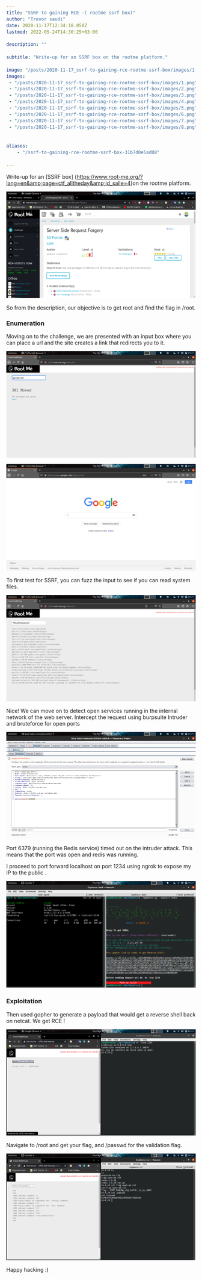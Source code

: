 ```yaml
---
title: "SSRF to gaining RCE —( rootme ssrf box)"
author: "Trevor saudi"
date: 2020-11-17T12:34:18.050Z
lastmod: 2022-05-24T14:30:25+03:00

description: ""

subtitle: "Write-up for an SSRF box on the rootme platform."

image: "/posts/2020-11-17_ssrf-to-gaining-rce-rootme-ssrf-box/images/1.png" 
images:
 - "/posts/2020-11-17_ssrf-to-gaining-rce-rootme-ssrf-box/images/1.png"
 - "/posts/2020-11-17_ssrf-to-gaining-rce-rootme-ssrf-box/images/2.png"
 - "/posts/2020-11-17_ssrf-to-gaining-rce-rootme-ssrf-box/images/3.png"
 - "/posts/2020-11-17_ssrf-to-gaining-rce-rootme-ssrf-box/images/4.png"
 - "/posts/2020-11-17_ssrf-to-gaining-rce-rootme-ssrf-box/images/5.png"
 - "/posts/2020-11-17_ssrf-to-gaining-rce-rootme-ssrf-box/images/6.png"
 - "/posts/2020-11-17_ssrf-to-gaining-rce-rootme-ssrf-box/images/7.png"
 - "/posts/2020-11-17_ssrf-to-gaining-rce-rootme-ssrf-box/images/8.png"


aliases:
    - "/ssrf-to-gaining-rce-rootme-ssrf-box-31b7d0e5ad08"

---
```


Write-up for an [SSRF box] (https://www.root-me.org/?lang=en&amp;page=ctf_alltheday&amp;id_salle=4)on the rootme platform.

![image](/posts/2020-11-17_ssrf-to-gaining-rce-rootme-ssrf-box/images/1.png#layoutTextWidth)


So from the description, our objective is to get root and find the flag in /root.

### Enumeration

Moving on to the challenge, we are presented with an input box where you can place a url and the site creates a link that redirects you to it.

![image](/posts/2020-11-17_ssrf-to-gaining-rce-rootme-ssrf-box/images/2.png#layoutTextWidth)

![image](/posts/2020-11-17_ssrf-to-gaining-rce-rootme-ssrf-box/images/3.png#layoutTextWidth)


To first test for SSRF, you can fuzz the input to see if you can read system files.

![image](/posts/2020-11-17_ssrf-to-gaining-rce-rootme-ssrf-box/images/4.png#layoutTextWidth)


Nice! We can move on to detect open services running in the internal network of the web server. Intercept the request using burpsuite Intruder and bruteforce for open ports

![image](/posts/2020-11-17_ssrf-to-gaining-rce-rootme-ssrf-box/images/5.png#layoutTextWidth)


Port 6379 (running the Redis service) timed out on the intruder attack. This means that the port was open and redis was running.

I proceed to port forward localhost on port 1234 using ngrok to expose my IP to the public .

![image](/posts/2020-11-17_ssrf-to-gaining-rce-rootme-ssrf-box/images/6.png#layoutTextWidth)

### Exploitation

Then used gopher to generate a payload that would get a reverse shell back on netcat. We get RCE !

![image](/posts/2020-11-17_ssrf-to-gaining-rce-rootme-ssrf-box/images/7.png#layoutTextWidth)


Navigate to /root and get your flag, and /passwd for the validation flag.

![image](/posts/2020-11-17_ssrf-to-gaining-rce-rootme-ssrf-box/images/8.png#layoutTextWidth)


Happy hacking :)
